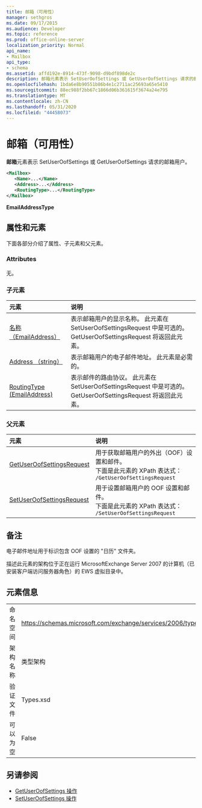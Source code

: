 ```yaml
---
title: 邮箱（可用性）
manager: sethgros
ms.date: 09/17/2015
ms.audience: Developer
ms.topic: reference
ms.prod: office-online-server
localization_priority: Normal
api_name:
- Mailbox
api_type:
- schema
ms.assetid: affd192e-8914-473f-9098-d9bdf898de2c
description: 邮箱元素表示 SetUserOofSettings 或 GetUserOofSettings 请求的邮箱用户。
ms.openlocfilehash: 1bda6e8b90551b86b4e1c2711ac25693a65e5410
ms.sourcegitcommit: 88ec988f2bb67c1866d06b361615f3674a24e795
ms.translationtype: MT
ms.contentlocale: zh-CN
ms.lasthandoff: 05/31/2020
ms.locfileid: "44458073"
---
```

# <a name="mailbox-availability"></a>邮箱（可用性）

**邮箱**元素表示 SetUserOofSettings 或 GetUserOofSettings 请求的邮箱用户。 
  
```xml
<Mailbox>
   <Name>...</Name>
   <Address>...</Address>
   <RoutingType>...</RoutingType>
</Mailbox>
```

**EmailAddressType**

## <a name="attributes-and-elements"></a>属性和元素

下面各部分介绍了属性、子元素和父元素。
  
### <a name="attributes"></a>Attributes

无。
  
### <a name="child-elements"></a>子元素

|**元素**|**说明**|
|:-----|:-----|
|[名称（EmailAddress）](name-emailaddress.md) <br/> |表示邮箱用户的显示名称。 此元素在 SetUserOofSettingsRequest 中是可选的。 GetUserOofSettingsRequest 将返回此元素。  <br/> |
|[Address （string）](address-string.md) <br/> |表示邮箱用户的电子邮件地址。 此元素是必需的。  <br/> |
|[RoutingType (EmailAddress)](routingtype-emailaddress.md) <br/> |表示邮件的路由协议。 此元素在 SetUserOofSettingsRequest 中是可选的。 GetUserOofSettingsRequest 将返回此元素。  <br/> |
   
### <a name="parent-elements"></a>父元素

|**元素**|**说明**|
|:-----|:-----|
|[GetUserOofSettingsRequest](getuseroofsettingsrequest.md) <br/> |用于获取邮箱用户的外出（OOF）设置和邮件。  <br/> 下面是此元素的 XPath 表达式：   <br/>  `/GetUserOofSettingsRequest` <br/> |
|[SetUserOofSettingsRequest](setuseroofsettingsrequest.md) <br/> |用于设置邮箱用户的 OOF 设置和邮件。  <br/> 下面是此元素的 XPath 表达式：   <br/>  `/SetUserOofSettingsRequest` <br/> |
   
## <a name="remarks"></a>备注

电子邮件地址用于标识包含 OOF 设置的 "日历" 文件夹。 
  
描述此元素的架构位于正在运行 MicrosoftExchange Server 2007 的计算机（已安装客户端访问服务器角色）的 EWS 虚拟目录中。
  
## <a name="element-information"></a>元素信息

|||
|:-----|:-----|
|命名空间  <br/> |https://schemas.microsoft.com/exchange/services/2006/types  <br/> |
|架构名称  <br/> |类型架构  <br/> |
|验证文件  <br/> |Types.xsd  <br/> |
|可以为空  <br/> |False  <br/> |
   
## <a name="see-also"></a>另请参阅

- [GetUserOofSettings 操作](getuseroofsettings-operation.md)
- [SetUserOofSettings 操作](setuseroofsettings-operation.md)

